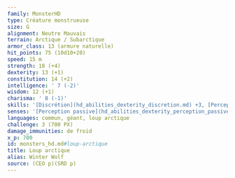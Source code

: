 ```yaml
---
family: MonsterHD
type: Créature monstrueuse
size: G
alignment: Neutre Mauvais
terrain: Arctique / Subarctique
armor_class: 13 (armure naturelle)
hit_points: 75 (10d10+20)
speed: 15 m
strength: 18 (+4)
dexterity: 13 (+1)
constitution: 14 (+2)
intelligence: ' 7 (-2)'
wisdom: 12 (+1)
charisma: ' 8 (-1)'
skills: '[Discrétion](hd_abilities_dexterity_discretion.md) +3, [Perception](hd_abilities_wisdom_perception.md) +5'
senses: '[Perception passive](hd_abilities_dexterity_perception_passive.md) 15'
languages: commun, géant, loup arctique
challenge: 3 (700 PX)
damage_immunities: de froid
x_p: 700
id: monsters_hd.md#loup-arctique
title: Loup arctique
alias: Winter Wolf
source: (CEO p)(SRD p)
---
```


